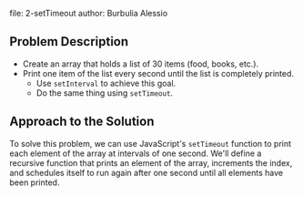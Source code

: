 file: 2-setTimeout
author: Burbulia Alessio

## Problem Description
- Create an array that holds a list of 30 items (food, books, etc.).
- Print one item of the list every second until the list is completely printed.
  - Use `setInterval` to achieve this goal.
  - Do the same thing using `setTimeout`.

## Approach to the Solution
To solve this problem, we can use JavaScript's `setTimeout` function to print each element of the array at intervals of one second. We'll define a recursive function that prints an element of the array, increments the index, and schedules itself to run again after one second until all elements have been printed.
